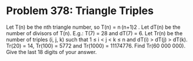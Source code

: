 # Problem 378: Triangle Triples
Let T(n) be the nth triangle number, so T(n) = n (n+1)2 . Let dT(n) be
the number of divisors of T(n). E.g.: T(7) = 28 and dT(7) = 6. Let Tr(n)
be the number of triples (i, j, k) such that 1 ≤ i &lt; j &lt; k ≤ n and
dT(i) &gt; dT(j) &gt; dT(k). Tr(20) = 14, Tr(100) = 5772 and Tr(1000) =
11174776. Find Tr(60 000 000). Give the last 18 digits of your answer.
